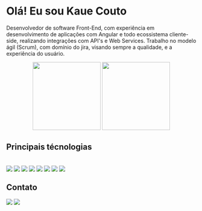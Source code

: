 # Olá! Eu sou Kaue Couto 

<p> 
   Desenvolvedor de software Front-End, com experiência em desenvolvimento de aplicações com Angular e todo ecossistema cliente-side, realizando integrações com API's e Web Services. Trabalho no modelo ágil (Scrum), com domínio do jira, visando sempre a qualidade, e a experiência do usuário.

</p>
<div align="center">
  <img height="180em" src="https://github-readme-stats.vercel.app/api?username=kauecouto&show_icons=true&theme=dark&include_all_commits=true&count_private=true"/>
  <img height="180em" src="https://github-readme-stats.vercel.app/api/top-langs/?username=kauecouto&layout=compact&langs_count=7&theme=dark"/>
</div>

## Principais técnologias
<div style="display: inline_block"><br>
  <img align="center" src="https://img.shields.io/badge/JavaScript-323330?style=for-the-badge&logo=javascript&logoColor=F7DF1E">
  <img align="center" src="https://img.shields.io/badge/TypeScript-007ACC?style=for-the-badge&logo=typescript&logoColor=white">
  <img align="center" src="https://img.shields.io/badge/HTML5-E34F26?style=for-the-badge&logo=html5&logoColor=white">
  <img align="center" src="https://img.shields.io/badge/CSS3-1572B6?style=for-the-badge&logo=css3&logoColor=white">
  <img align="center" src="https://img.shields.io/badge/Angular-DD0031?style=for-the-badge&logo=angular&logoColor=white"/>
   <img align="center" src="https://img.shields.io/badge/React-20232A?style=for-the-badge&logo=react&logoColor=61DAFB">
   <img align="center" src="https://img.shields.io/badge/Sass-CC6699?style=for-the-badge&logo=sass&logoColor=white">
   <img align="center" src="https://img.shields.io/badge/Git-E34F26?style=for-the-badge&logo=git&logoColor=white"/>
<div>
  
## Contato

<div>
  <a href = "mailto:kauecouto19.kc@gmail.com"><img src="https://img.shields.io/badge/-Gmail-%23333?style=for-the-badge&logo=gmail&logoColor=white" target="_blank"></a>
  <a href="https://www.linkedin.com/in/kauêcouto" target="_blank"><img src="https://img.shields.io/badge/-LinkedIn-%230077B5?style=for-the-badge&logo=linkedin&logoColor=white" target="_blank"></a> 
</div>
